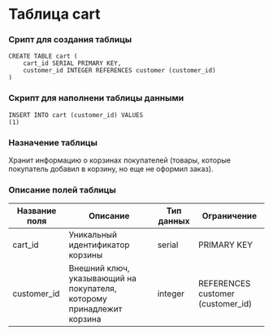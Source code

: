 # Таблица cart

### Срипт для создания таблицы

```
CREATE TABLE cart (
    cart_id SERIAL PRIMARY KEY,
    customer_id INTEGER REFERENCES customer (customer_id)
)
```
### Скрипт для наполнени таблицы данными

```
INSERT INTO cart (customer_id) VALUES
(1)
```

### Назначение таблицы

Хранит информацию о корзинах покупателей (товары, которые покупатель добавил в корзину, но еще не оформил заказ).

### Описание полей таблицы

|Название поля|Описание|Тип данных|Ограничение|
|-|-|-|-|
|cart_id|Уникальный идентификатор корзины|serial|PRIMARY KEY|
|customer_id|Внешний ключ, указывающий на покупателя, которому принадлежит корзина|integer|REFERENCES customer (customer_id)|

